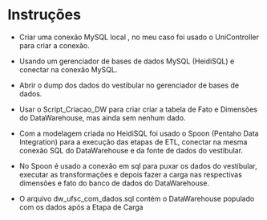 # Instruções

- Criar uma conexão MySQL local , no meu caso foi usado o UniController para criar a conexão.

- Usando um gerenciador de bases de dados MySQL (HeidiSQL)  e conectar na conexão MySQL.

- Abrir o dump dos dados do vestibular no gerenciador de bases de dados.

- Usar o Script_Criacao_DW para criar criar a tabela de Fato e Dimensões do DataWarehouse, mas ainda sem nenhum dado.

- Com a modelagem criada no HeidiSQL foi usado o Spoon (Pentaho Data Integration) para a execução das etapas de ETL, conectar na mesma conexão SQL do DataWarehouse e da fonte de dados do vestibular.

- No Spoon é usado a conexão em sql para puxar os dados do vestibular, executar as transformações e depois fazer a carga nas respectivas dimensões e fato do banco de dados do DataWarehouse.

- O arquivo dw_ufsc_com_dados.sql contém o DataWarehouse populado com os dados após a Etapa de Carga